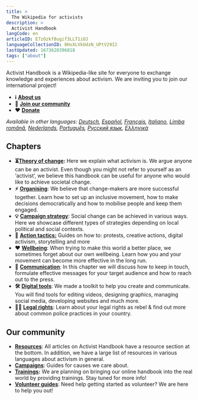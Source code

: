 ```yaml
---
title: >
  The Wikipedia for activists
description: >
  Activist Handbook
langCode: en
articleID: E7zOzkf8ugif3LLT1iOJ
languageCollectionID: 8HsXLVkUdzN_UPtV29I2
lastUpdated: 1673628396818
tags: ["about"]
---
```


Activist Handbook is a Wikipedia-like site for everyone to exchange knowledge and experiences about activism. We are inviting you to join our international project!

-   **ℹ️** [**About us**](about)
-   **🙌** [**Join our community**](http://activism.rocks/join)
-   ❤️ [**Donate**](/donate)

_Available in other languages:_ [_Deutsch_](/de/home)_,_ [_Español_](/es/home)_,_ [_Français_](/fr/home)_,_ [_Italiano_](/it/home)_,_ [_Limba română_](/ro/home)_,_ [_Nederlands_](/nl/home)_,_ [_Português_](/pt/home)_,_ [_Русский язык_](/ru/home)_,_ [_Ελληνικά_](/el/home)

<div></div>

## Chapters

-   **⏳**[**Theory of change**](theory)**:** Here we explain what activism is. We argue anyone can be an activist. Even though you might not refer to yourself as an ‘activist’, we believe this handbook can be useful for anyone who would like to achieve societal change.
-   **⚡️** [**Organising**](organising): We believe that change-makers are more successful together. Learn how to set up an inclusive movement, how to make decisions democratically and how to mobilise people and keep them engaged.
-   **💡** [**Campaign strategy**](/strategy): Social change can be achieved in various ways. Here we showcase different types of strategies depending on local political and social contexts.
-   **📣** [**Action tactics:**](/tactics) Guides on how to: protests, creative actions, digital activism, storytelling and more
-   **❤️** [**Wellbeing**](/wellbeing): When trying to make this world a better place, we sometimes forget about our own wellbeing. Learn how you and your movement can become more effective in the long run.
-   **💬** [**Communication**](/communication): In this chapter we will discuss how to keep in touch, formulate effective messages for your target audience and how to reach out to the press.
-   **🛠** [**Digital tools**](/tools): We made a toolkit to help you create and communicate. You will find tools for editing videos, designing graphics, managing social media, developing websites and much more.
-   🧑‍⚖️ [**Legal rights**](/rights): Learn about your legal rights as rebel & find out more about common police practices in your country.

## **Our community**

-   [**Resources**](/resources): All articles on Activist Handbook have a resource section at the bottom. In addition, we have a large list of resources in various languages about activism in general.
-   [**Campaigns**](/campaigns): Guides for causes we care about.
-   [**Trainings**](/trainings)**:** We are planning on bringing our online handbook into the real world by providing trainings. Stay tuned for more info!
-   [**Volunteer guides**](support): Need help getting started as volunteer? We are here to help you out!